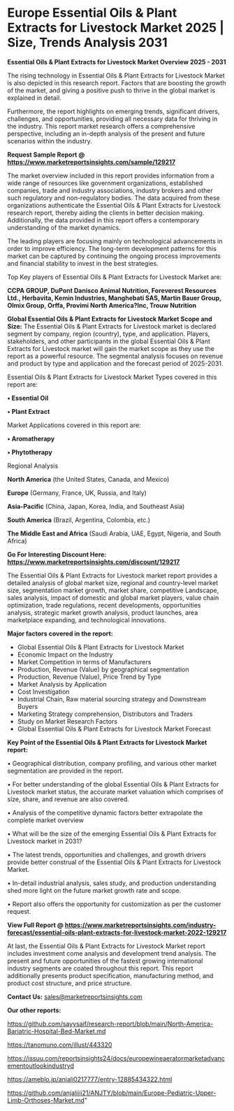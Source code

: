  # Europe Essential Oils & Plant Extracts for Livestock Market 2025 | Size, Trends Analysis 2031

<Strong> Essential Oils & Plant Extracts for Livestock Market Overview 2025 - 2031</strong>

The rising technology in Essential Oils & Plant Extracts for Livestock Market is also depicted in this research report. Factors that are boosting the growth of the market, and giving a positive push to thrive in the global market is explained in detail.

Furthermore, the report highlights on emerging trends, significant drivers, challenges, and opportunities, providing all necessary data for thriving in the industry. This report market research offers a comprehensive perspective, including an in-depth analysis of the present and future scenarios within the industry.

<strong>Request Sample Report @ <a href=https://www.marketreportsinsights.com/sample/129217>https://www.marketreportsinsights.com/sample/129217</a></strong>

The market overview included in this report provides information from a wide range of resources like government organizations, established companies, trade and industry associations, industry brokers and other such regulatory and non-regulatory bodies. The data acquired from these organizations authenticate the Essential Oils & Plant Extracts for Livestock research report, thereby aiding the clients in better decision making. Additionally, the data provided in this report offers a contemporary understanding of the market dynamics.

The leading players are focusing mainly on technological advancements in order to improve efficiency. The long-term development patterns for this market can be captured by continuing the ongoing process improvements and financial stability to invest in the best strategies.

Top Key players of Essential Oils & Plant Extracts for Livestock Market are:

<strong>CCPA GROUP, DuPont Danisco Animal Nutrition, Foreverest Resources Ltd., Herbavita, Kemin Industries, Manghebati SAS, Martin Bauer Group, Olmix Group, Orffa, Provimi North America?Inc, Trouw Nutrition</strong>

<strong><b>Global Essential Oils & Plant Extracts for Livestock Market Scope and Size:</b></strong>
The Essential Oils & Plant Extracts for Livestock market is declared segment by company, region (country), type, and application. Players, stakeholders, and other participants in the global Essential Oils & Plant Extracts for Livestock market will gain the market scope as they use the report as a powerful resource. The segmental analysis focuses on revenue and product by type and application and the forecast period of 2025-2031.

Essential Oils & Plant Extracts for Livestock Market Types covered in this report are:

<strong>• Essential Oil

• Plant Extract</strong>

Market Applications covered in this report are:

<strong>• Aromatherapy

• Phytotherapy</strong> 

Regional Analysis

<strong>North America</strong> (the United States, Canada, and Mexico)

<strong>Europe</strong> (Germany, France, UK, Russia, and Italy)

<strong>Asia-Pacific</strong> (China, Japan, Korea, India, and Southeast Asia)

<strong>South America</strong> (Brazil, Argentina, Colombia, etc.)

<strong>The Middle East and Africa</strong> (Saudi Arabia, UAE, Egypt, Nigeria, and South Africa)

<strong>Go For Interesting Discount Here: <a href=https://www.marketreportsinsights.com/discount/129217>https://www.marketreportsinsights.com/discount/129217</a></strong>

The Essential Oils & Plant Extracts for Livestock market report provides a detailed analysis of global market size, regional and country-level market size, segmentation market growth, market share, competitive Landscape, sales analysis, impact of domestic and global market players, value chain optimization, trade regulations, recent developments, opportunities analysis, strategic market growth analysis, product launches, area marketplace expanding, and technological innovations.

<strong><b>Major factors covered in the report:</b></strong>
<ul>
  <li>Global Essential Oils & Plant Extracts for Livestock Market </li>
  <li>Economic Impact on the Industry</li>
  <li>Market Competition in terms of Manufacturers</li>
  <li>Production, Revenue (Value) by geographical segmentation</li>
  <li>Production, Revenue (Value), Price Trend by Type</li>
  <li>Market Analysis by Application</li>
  <li>Cost Investigation</li>
  <li>Industrial Chain, Raw material sourcing strategy and Downstream Buyers</li>
  <li>Marketing Strategy comprehension, Distributors and Traders</li>
  <li>Study on Market Research Factors</li>
  <li>Global Essential Oils & Plant Extracts for Livestock Market Forecast</li>
</ul>

<strong><b>Key Point of the Essential Oils & Plant Extracts for Livestock Market report:</b></strong>

• Geographical distribution, company profiling, and various other market segmentation are provided in the report.

• For better understanding of the global Essential Oils & Plant Extracts for Livestock market status, the accurate market valuation which comprises of size, share, and revenue are also covered.

• Analysis of the competitive dynamic factors better extrapolate the complete market overview

• What will be the size of the emerging Essential Oils & Plant Extracts for Livestock market in 2031?

• The latest trends, opportunities and challenges, and growth drivers provide better construal of the Essential Oils & Plant Extracts for Livestock Market.

• In-detail industrial analysis, sales study, and production understanding shed more light on the future market growth rate and scope.

• Report also offers the opportunity for customization as per the customer request.

<strong><b>View Full Report @ <a href=https://www.marketreportsinsights.com/industry-forecast/essential-oils-plant-extracts-for-livestock-market-2022-129217>https://www.marketreportsinsights.com/industry-forecast/essential-oils-plant-extracts-for-livestock-market-2022-129217</a></b></strong>


At last, the Essential Oils & Plant Extracts for Livestock Market report includes investment come analysis and development trend analysis. The present and future opportunities of the fastest growing international industry segments are coated throughout this report. This report additionally presents product specification, manufacturing method, and product cost structure, and price structure.

<strong>Contact Us:</strong>
sales@marketreportsinsights.com

<strong>Our other reports:</strong>

<a href=https://github.com/sayysaif/research-report/blob/main/North-America-Bariatric-Hospital-Bed-Market.md>https://github.com/sayysaif/research-report/blob/main/North-America-Bariatric-Hospital-Bed-Market.md</a>

<a href=https://tanomuno.com/illust/443320>https://tanomuno.com/illust/443320</a>

<a href=https://issuu.com/reportsinsights24/docs/europewineaeratormarketadvancementoutlookindustryd>https://issuu.com/reportsinsights24/docs/europewineaeratormarketadvancementoutlookindustryd</a>

<a href=https://ameblo.jp/anjali0217777/entry-12885434322.html>https://ameblo.jp/anjali0217777/entry-12885434322.html</a>

<a href=https://github.com/anjaliiii21/ANJTY/blob/main/Europe-Pediatric-Upper-Limb-Orthoses-Market.md>https://github.com/anjaliiii21/ANJTY/blob/main/Europe-Pediatric-Upper-Limb-Orthoses-Market.md</a>"
